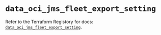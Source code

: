 # `data_oci_jms_fleet_export_setting`

Refer to the Terraform Registory for docs: [`data_oci_jms_fleet_export_setting`](https://registry.terraform.io/providers/oracle/oci/6.18.0/docs/data-sources/jms_fleet_export_setting).
